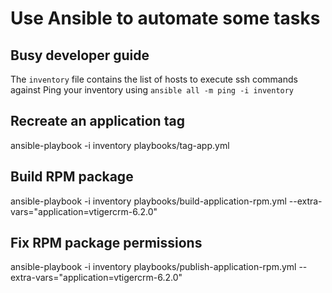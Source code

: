 # Use Ansible to automate some tasks

## Busy developer guide

The `inventory` file contains the list of hosts to execute ssh commands against
Ping your inventory using
`ansible all -m ping -i inventory`

## Recreate an application tag
ansible-playbook -i inventory playbooks/tag-app.yml

## Build RPM package
ansible-playbook -i inventory playbooks/build-application-rpm.yml --extra-vars="application=vtigercrm-6.2.0"

## Fix RPM package permissions
ansible-playbook -i inventory playbooks/publish-application-rpm.yml --extra-vars="application=vtigercrm-6.2.0"